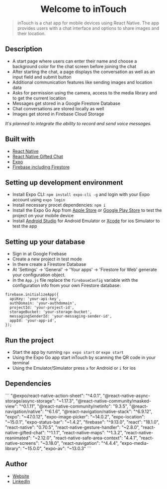 <h1 align="center">Welcome to inTouch</h1>

> inTouch is a chat app for mobile devices using React Native. The app provides users with a chat interface and options to share images and their location.

## Description

- A start page where users can enter their name and choose a background color for the chat screen before joining the chat
- After starting the chat, a page displays the conversation as well as an input field and submit button
- Additional communication features like sending images and location data
- Asks for permission using the camera, access to the media library and to get the current location
- Messages get stored in a Google Firestore Database
- Chat conversations are stored locally as well
- Images get stored in Firebase Cloud Storage

_It's planned to integrate the ability to record and send voice messages._

## Built with

- [React Native](https://reactnative.dev/)
- [React Native Gifted Chat](https://github.com/FaridSafi/react-native-gifted-chat)
- [Expo](https://expo.dev/)
- [Firebase including Firestore](https://firebase.google.com/)

## Setting up development environment

- Install Expo CLI: `npm install expo-cli -g`
  and login with your Expo account using `expo login`
- Install necessary procet dependencies: `npm i`
- Install the Expo Go App from [Apple Store](https://apps.apple.com/us/app/expo-go/id982107779) or [Google Play Store](https://play.google.com/store/apps/details?id=host.exp.exponent&gl=DE) to test the project on your mobile device
- Install [Android Studio](https://developer.android.com/studio) for Android Emulator or [Xcode](https://apps.apple.com/de/app/xcode/id497799835?mt=12) for ios Simulator to test the app

## Setting up your database

- Sign in at Google Firebase
- Create a new project in test mode
- In there create a Firestore Database
- At 'Settings' -> 'General' -> 'Your apps' -> 'Firestore for Web' generate your configuration object.
- In the `App.js` file replace the `firebaseConfig` variable with the configuration info from your own Firestore database:

```
firebase.initializeApp({
  apiKey: 'your-api-key',
  authDomain: 'your-authdomain',
  projectId: 'your-project-id',
  storageBucket: 'your-storage-bucket',
  messagingSenderId: 'your-messaging-sender-id',
  appId: 'your-app-id',
});
```

## Run the project

- Start the app by running `npx expo start` or `expo start`
- Using the Expo Go app start inTouch by scanning the QR code in your terminal
- Using the Emulator/Simulator press `a` for Android or `i` for ios

## Dependencies

´´´
"@expo/react-native-action-sheet": "^4.0.1",
"@react-native-async-storage/async-storage": "~1.17.3",
"@react-native-community/masked-view": "^0.1.11",
"@react-native-community/netinfo": "9.3.5",
"@react-navigation/native": "^6.1.6",
"@react-navigation/native-stack": "^6.9.12",
"expo": "~47.0.12",
"expo-image-picker": "~14.0.2",
"expo-location": "~15.0.1",
"expo-status-bar": "~1.4.2",
"firebase": "^9.13.0",
"react": "18.1.0",
"react-native": "0.70.5",
"react-native-gesture-handler": "~2.8.0",
"react-native-gifted-chat": "^1.1.1",
"react-native-maps": "^1.3.2",
"react-native-reanimated": "~2.12.0",
"react-native-safe-area-context": "4.4.1",
"react-native-screens": "~3.18.0",
"react-navigation": "^4.4.4",
"expo-media-library": "~15.0.0",
"expo-av": "~13.0.3"
´´´

## Author

- [Website](https://judith.sueggeler.com)
- [LinkedIn](https://linkedin.com/in/judith-sueggeler/)
